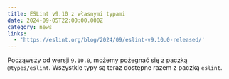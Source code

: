 ```yaml
---
title: ESLint v9.10 z własnymi typami
date: 2024-09-05T22:00:00.000Z
category: news
links:
  - 'https://eslint.org/blog/2024/09/eslint-v9.10.0-released/'
---
```


Począwszy od wersji `9.10.0`, możemy pożegnać się z paczką `@types/eslint`. Wszystkie typy są teraz dostępne razem z paczką `eslint`.
